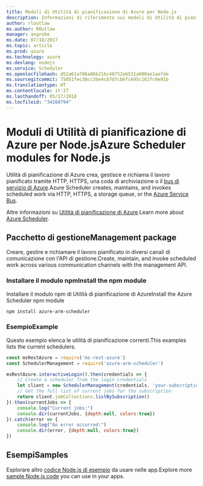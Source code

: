 ```yaml
---
title: Moduli di Utilità di pianificazione di Azure per Node.js
description: Informazioni di riferimento sui moduli di Utilità di pianificazione di Azure per Node.js
author: rloutlaw
ms.author: ROutlaw
manager: angrobe
ms.date: 07/18/2017
ms.topic: article
ms.prod: azure
ms.technology: azure
ms.devlang: nodejs
ms.service: Scheduler
ms.openlocfilehash: d52a61a786a86b21bc48752e6531a000ae1aefde
ms.sourcegitcommit: 75051fec38cc3be4cb7d7cb6fc695c162fc0e91b
ms.translationtype: HT
ms.contentlocale: it-IT
ms.lasthandoff: 05/17/2018
ms.locfileid: "34260794"
---
```

# <a name="azure-scheduler-modules-for-nodejs"></a><span data-ttu-id="f6770-103">Moduli di Utilità di pianificazione di Azure per Node.js</span><span class="sxs-lookup"><span data-stu-id="f6770-103">Azure Scheduler modules for Node.js</span></span>

<span data-ttu-id="f6770-104">Utilità di pianificazione di Azure crea, gestisce e richiama il lavoro pianificato tramite HTTP, HTTPS, una coda di archiviazione o il [bus di servizio di Azure](/azure/service-bus-messaging/service-bus-messaging-overview).</span><span class="sxs-lookup"><span data-stu-id="f6770-104">Azure Scheduler creates, maintains, and invokes scheduled work via HTTP, HTTPS, a storage queue, or the [Azure Service Bus](/azure/service-bus-messaging/service-bus-messaging-overview).</span></span>

<span data-ttu-id="f6770-105">Altre informazioni su [Utilità di pianificazione di Azure](/azure/scheduler/scheduler-intro).</span><span class="sxs-lookup"><span data-stu-id="f6770-105">Learn more about [Azure Scheduler](/azure/scheduler/scheduler-intro).</span></span>

## <a name="management-package"></a><span data-ttu-id="f6770-106">Pacchetto di gestione</span><span class="sxs-lookup"><span data-stu-id="f6770-106">Management package</span></span>

<span data-ttu-id="f6770-107">Creare, gestire e richiamare il lavoro pianificato in diversi canali di comunicazione con l'API di gestione.</span><span class="sxs-lookup"><span data-stu-id="f6770-107">Create, maintain, and invoke scheduled work across various communication channels with the management API.</span></span>

### <a name="install-the-npm-module"></a><span data-ttu-id="f6770-108">Installare il modulo npm</span><span class="sxs-lookup"><span data-stu-id="f6770-108">Install the npm module</span></span>

<span data-ttu-id="f6770-109">Installare il modulo npm di Utilità di pianificazione di Azure</span><span class="sxs-lookup"><span data-stu-id="f6770-109">Install the Azure Scheduler npm module</span></span>

```bash
npm install azure-arm-scheduler
```

### <a name="example"></a><span data-ttu-id="f6770-110">Esempio</span><span class="sxs-lookup"><span data-stu-id="f6770-110">Example</span></span>

<span data-ttu-id="f6770-111">Questo esempio elenca le utilità di pianificazione correnti.</span><span class="sxs-lookup"><span data-stu-id="f6770-111">This examples lists the current schedulers.</span></span>

```javascript
const msRestAzure = require('ms-rest-azure')
const SchedulerManagement = require('azure-arm-scheduler')

msRestAzure.interactiveLogin().then(credentials => {
    // Create a scheduler from the login credentials
    let client = new SchedulerManagement(credentials, 'your-subscription-id')
    // Get the full list of current jobs for the subscription
    return client.jobCollections.listBySubscription()
}).then(currentJobs => {
    console.log("Current jobs:")
    console.dir(currentJobs, {depth:null, colors:true})
}).catch(error => {
    console.log("An error occurred:")
    console.dir(error, {depth:null, colors:true})
})
```

## <a name="samples"></a><span data-ttu-id="f6770-112">Esempi</span><span class="sxs-lookup"><span data-stu-id="f6770-112">Samples</span></span>

<span data-ttu-id="f6770-113">Esplorare altro [codice Node.js di esempio](https://azure.microsoft.com/resources/samples/?platform=nodejs) da usare nelle app.</span><span class="sxs-lookup"><span data-stu-id="f6770-113">Explore more [sample Node.js code](https://azure.microsoft.com/resources/samples/?platform=nodejs) you can use in your apps.</span></span>
